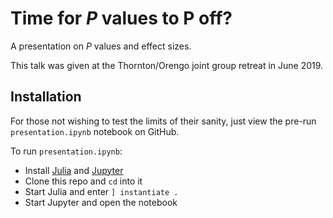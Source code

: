 # Time for *P* values to P off?

A presentation on *P* values and effect sizes.

This talk was given at the Thornton/Orengo joint group retreat in June 2019.

## Installation

For those not wishing to test the limits of their sanity, just view the pre-run `presentation.ipynb` notebook on GitHub.

To run `presentation.ipynb`:

* Install [Julia](https://julialang.org/) and [Jupyter](https://jupyter.org/)
* Clone this repo and `cd` into it
* Start Julia and enter `] instantiate .`
* Start Jupyter and open the notebook
